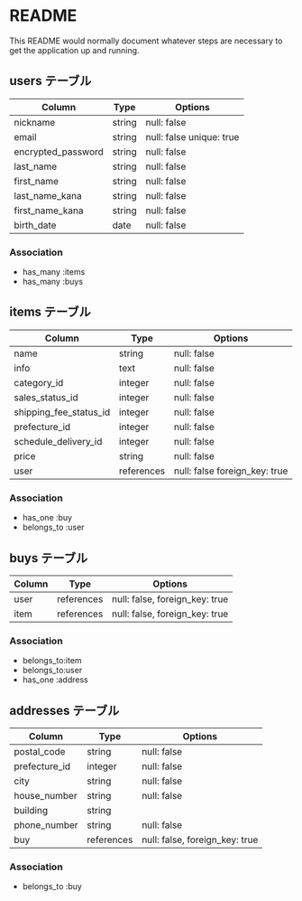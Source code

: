 # README

This README would normally document whatever steps are necessary to get the
application up and running.
## users テーブル

| Column              | Type   | Options     |
| ------------------  | ------ | ----------- |
| nickname            | string | null: false |
| email               | string | null: false unique: true|
| encrypted_password  | string | null: false |
| last_name           | string | null: false |
| first_name          | string | null: false |
| last_name_kana      | string | null: false |
| first_name_kana     | string | null: false |
| birth_date          | date | null: false |



### Association
- has_many :items
- has_many :buys
  

## items テーブル

| Column                        | Type   | Options     |
| ------                        | ------ | ----------- |
| name                     | string | null: false |
| info                     | text | null: false |
| category_id              | integer  | null: false |
| sales_status_id          | integer | null: false  |
| shipping_fee_status_id   | integer | null: false |
| prefecture_id            | integer| null: false |
| schedule_delivery_id     | integer| null: false  |
| price                    | string| null: false　 |
| user                      | references | null: false foreign_key: true |

### Association
- has_one :buy
- belongs_to :user


## buys テーブル

| Column    | Type       | Options                        |
| ------    | ---------- | ------------------------------ |
| user      | references | null: false, foreign_key: true |
| item      | references | null: false, foreign_key: true |

### Association
- belongs_to:item
- belongs_to:user
- has_one :address


## addresses テーブル

| Column       | Type       | Options                        |
| ------       | ---------- | ------------------------------ |
| postal_code  | string | null: false|
| prefecture_id|  integer  | null: false |
| city         | string | null: false|
| house_number      | string | null: false|
| building     | string |
| phone_number | string | null: false|
| buy          | references | null: false, foreign_key: true |


### Association
- belongs_to :buy 
